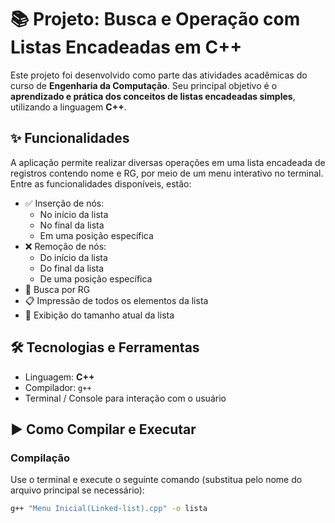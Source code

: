 # 📚 Projeto: Busca e Operação com Listas Encadeadas em C++

Este projeto foi desenvolvido como parte das atividades acadêmicas do curso de **Engenharia da Computação**. Seu principal objetivo é o **aprendizado e prática dos conceitos de listas encadeadas simples**, utilizando a linguagem **C++**.

## ✨ Funcionalidades

A aplicação permite realizar diversas operações em uma lista encadeada de registros contendo nome e RG, por meio de um menu interativo no terminal. Entre as funcionalidades disponíveis, estão:

- ✅ Inserção de nós:
  - No início da lista
  - No final da lista
  - Em uma posição específica
- ❌ Remoção de nós:
  - Do início da lista
  - Do final da lista
  - De uma posição específica
- 🔎 Busca por RG
- 📋 Impressão de todos os elementos da lista
- 📏 Exibição do tamanho atual da lista

## 🛠️ Tecnologias e Ferramentas

- Linguagem: **C++**
- Compilador: `g++`
- Terminal / Console para interação com o usuário

## ▶️ Como Compilar e Executar

### Compilação

Use o terminal e execute o seguinte comando (substitua pelo nome do arquivo principal se necessário):

```bash
g++ "Menu Inicial(Linked-list).cpp" -o lista

